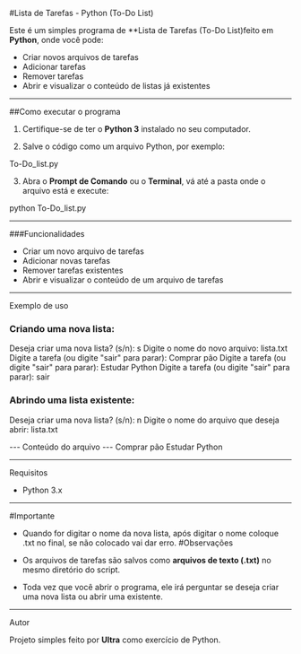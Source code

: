 #Lista de Tarefas - Python (To-Do List)

Este é um simples programa de **Lista de Tarefas (To-Do List)feito em **Python**, onde você pode:

- Criar novos arquivos de tarefas
- Adicionar tarefas
- Remover tarefas
- Abrir e visualizar o conteúdo de listas já existentes

---

##Como executar o programa

1. Certifique-se de ter o **Python 3** instalado no seu computador.

2. Salve o código como um arquivo Python, por exemplo:

To-Do_list.py

3. Abra o **Prompt de Comando** ou o **Terminal**, vá até a pasta onde o arquivo está e execute:

python To-Do_list.py

---

###Funcionalidades

- Criar um novo arquivo de tarefas
- Adicionar novas tarefas
- Remover tarefas existentes
-  Abrir e visualizar o conteúdo de um arquivo de tarefas

---

Exemplo de uso

### Criando uma nova lista:

Deseja criar uma nova lista? (s/n): s
Digite o nome do novo arquivo: lista.txt
Digite a tarefa (ou digite "sair" para parar): Comprar pão
Digite a tarefa (ou digite "sair" para parar): Estudar Python
Digite a tarefa (ou digite "sair" para parar): sair

### Abrindo uma lista existente:

Deseja criar uma nova lista? (s/n): n
Digite o nome do arquivo que deseja abrir: lista.txt

--- Conteúdo do arquivo ---
Comprar pão
Estudar Python

---

Requisitos

- Python 3.x

---
#Importante
- Quando for digitar o nome da nova lista, após digitar o nome coloque .txt no final, se não colocado vai dar erro.
#Observações

- Os arquivos de tarefas são salvos como **arquivos de texto (.txt)** no mesmo diretório do script.
- Toda vez que você abrir o programa, ele irá perguntar se deseja criar uma nova lista ou abrir uma existente.


---

Autor

Projeto simples feito por **Ultra** como exercício de Python.
